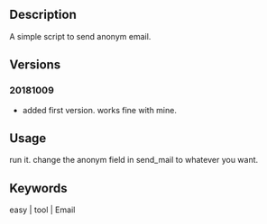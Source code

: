 ## Description

A simple script to send anonym email.

## Versions

### 20181009

- added first version. works fine with mine.

## Usage

run it. change the anonym field in send_mail to whatever you want.

## Keywords

easy | tool | Email
